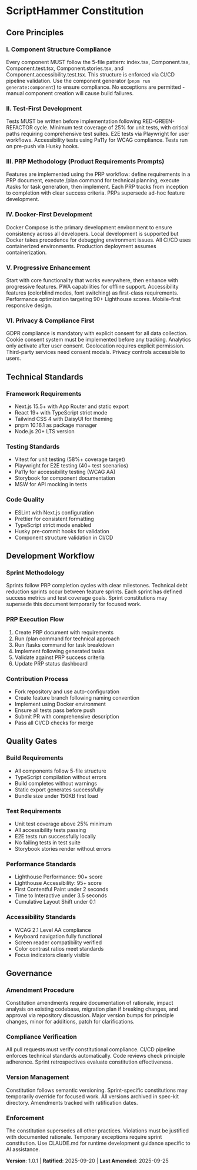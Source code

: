 <!--
Sync Impact Report
Version change: 1.0.0 → 1.0.1
Modified principles: None (name correction only)
Added sections: None
Removed sections: None
Templates requiring updates:
  ✅ plan-template.md - Constitution Check aligns
  ✅ spec-template.md - Scope/requirements align
  ✅ tasks-template.md - PRP workflow already present
  ✅ commands/*.md - No command templates found
Follow-up TODOs: None
-->

# ScriptHammer Constitution

## Core Principles

### I. Component Structure Compliance

Every component MUST follow the 5-file pattern: index.tsx, Component.tsx,
Component.test.tsx, Component.stories.tsx, and Component.accessibility.test.tsx.
This structure is enforced via CI/CD pipeline validation. Use the component
generator (`pnpm run generate:component`) to ensure compliance. No exceptions
are permitted - manual component creation will cause build failures.

### II. Test-First Development

Tests MUST be written before implementation following RED-GREEN-REFACTOR cycle.
Minimum test coverage of 25% for unit tests, with critical paths requiring
comprehensive test suites. E2E tests via Playwright for user workflows.
Accessibility tests using Pa11y for WCAG compliance. Tests run on pre-push
via Husky hooks.

### III. PRP Methodology (Product Requirements Prompts)

Features are implemented using the PRP workflow: define requirements in a PRP
document, execute /plan command for technical planning, execute /tasks for
task generation, then implement. Each PRP tracks from inception to completion
with clear success criteria. PRPs supersede ad-hoc feature development.

### IV. Docker-First Development

Docker Compose is the primary development environment to ensure consistency
across all developers. Local development is supported but Docker takes
precedence for debugging environment issues. All CI/CD uses containerized
environments. Production deployment assumes containerization.

### V. Progressive Enhancement

Start with core functionality that works everywhere, then enhance with
progressive features. PWA capabilities for offline support. Accessibility
features (colorblind modes, font switching) as first-class requirements.
Performance optimization targeting 90+ Lighthouse scores. Mobile-first
responsive design.

### VI. Privacy & Compliance First

GDPR compliance is mandatory with explicit consent for all data collection.
Cookie consent system must be implemented before any tracking. Analytics
only activate after user consent. Geolocation requires explicit permission.
Third-party services need consent modals. Privacy controls accessible to users.

## Technical Standards

### Framework Requirements

- Next.js 15.5+ with App Router and static export
- React 19+ with TypeScript strict mode
- Tailwind CSS 4 with DaisyUI for theming
- pnpm 10.16.1 as package manager
- Node.js 20+ LTS version

### Testing Standards

- Vitest for unit testing (58%+ coverage target)
- Playwright for E2E testing (40+ test scenarios)
- Pa11y for accessibility testing (WCAG AA)
- Storybook for component documentation
- MSW for API mocking in tests

### Code Quality

- ESLint with Next.js configuration
- Prettier for consistent formatting
- TypeScript strict mode enabled
- Husky pre-commit hooks for validation
- Component structure validation in CI/CD

## Development Workflow

### Sprint Methodology

Sprints follow PRP completion cycles with clear milestones. Technical debt
reduction sprints occur between feature sprints. Each sprint has defined
success metrics and test coverage goals. Sprint constitutions may supersede
this document temporarily for focused work.

### PRP Execution Flow

1. Create PRP document with requirements
2. Run /plan command for technical approach
3. Run /tasks command for task breakdown
4. Implement following generated tasks
5. Validate against PRP success criteria
6. Update PRP status dashboard

### Contribution Process

- Fork repository and use auto-configuration
- Create feature branch following naming convention
- Implement using Docker environment
- Ensure all tests pass before push
- Submit PR with comprehensive description
- Pass all CI/CD checks for merge

## Quality Gates

### Build Requirements

- All components follow 5-file structure
- TypeScript compilation without errors
- Build completes without warnings
- Static export generates successfully
- Bundle size under 150KB first load

### Test Requirements

- Unit test coverage above 25% minimum
- All accessibility tests passing
- E2E tests run successfully locally
- No failing tests in test suite
- Storybook stories render without errors

### Performance Standards

- Lighthouse Performance: 90+ score
- Lighthouse Accessibility: 95+ score
- First Contentful Paint under 2 seconds
- Time to Interactive under 3.5 seconds
- Cumulative Layout Shift under 0.1

### Accessibility Standards

- WCAG 2.1 Level AA compliance
- Keyboard navigation fully functional
- Screen reader compatibility verified
- Color contrast ratios meet standards
- Focus indicators clearly visible

## Governance

### Amendment Procedure

Constitution amendments require documentation of rationale, impact analysis
on existing codebase, migration plan if breaking changes, and approval via
repository discussion. Major version bumps for principle changes, minor for
additions, patch for clarifications.

### Compliance Verification

All pull requests must verify constitutional compliance. CI/CD pipeline
enforces technical standards automatically. Code reviews check principle
adherence. Sprint retrospectives evaluate constitution effectiveness.

### Version Management

Constitution follows semantic versioning. Sprint-specific constitutions may
temporarily override for focused work. All versions archived in spec-kit
directory. Amendments tracked with ratification dates.

### Enforcement

The constitution supersedes all other practices. Violations must be justified
with documented rationale. Temporary exceptions require sprint constitution.
Use CLAUDE.md for runtime development guidance specific to AI assistance.

**Version**: 1.0.1 | **Ratified**: 2025-09-20 | **Last Amended**: 2025-09-25
